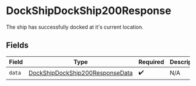# DockShipDockShip200Response

The ship has successfully docked at it's current location.


## Fields

| Field                                                                                         | Type                                                                                          | Required                                                                                      | Description                                                                                   |
| --------------------------------------------------------------------------------------------- | --------------------------------------------------------------------------------------------- | --------------------------------------------------------------------------------------------- | --------------------------------------------------------------------------------------------- |
| `data`                                                                                        | [DockShipDockShip200ResponseData](../../models/operations/dockshipdockship200responsedata.md) | :heavy_check_mark:                                                                            | N/A                                                                                           |